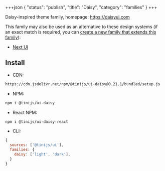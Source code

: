 +++json
{
  "status": "publish",
  "title": "Daisy",
  "category": "families"
}
+++

Daisy-inspired theme family, homepage: <https://daisyui.com>

This family may also be used as an alternative to these design systems (if an exact match is required, you can [create a new family that extends this family](/ui/folder-structure)):
- [Next UI](https://nextui.org)

## Install

- CDN:

```txt
https://cdn.jsdelivr.net/npm/@tinijs/ui-daisy@0.21.1/bundled/setup.js
```

- NPM:

```bash
npm i @tinijs/ui-daisy
```

- React NPM:

```bash
npm i @tinijs/ui-daisy-react
```

- CLI:

```js
{
  sources: ['@tinijs/ui'],
  families: {
    daisy: ['light', 'dark'],
  }
}
```

